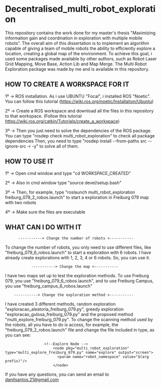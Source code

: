 # Decentralised_multi_robot_exploration
This repository contains the work done for my master's thesis "Maximizing information gain and coordination in exploration with multiple mobile robots".
The overall aim of this dissertation is to implement an algorithm capable of giving a team of mobile robots the ability to efficiently explore a location, creating a global map of the environment. To achieve this goal, i used some packages made available by other authors, such as Robot Laser Grid Mapping, Move Base, Action Lib and Map Merge. The Multi Robot Exploration package was made by me and is available in this repository.

## HOW TO CREATE A WORKSPACE FOR IT ##

1º -> ROS installation. As i use UBUNTU "Focal", i installed ROS "Noetic". You can follow this tutorial (https://wiki.ros.org/noetic/Installation/Ubuntu)

2º -> Create a ROS workspace and download all the files in this repository to that workspace. (Follow this tutorial https://wiki.ros.org/catkin/Tutorials/create_a_workspace)

3º -> Then you just need to solve the dependencies of the ROS package.
You can type "rosdep check multi_robot_exploration" to check all package dependencies
Then, you need to type "rosdep install --from-paths src --ignore-src -r -y" to solve all of them.

## HOW TO USE IT ##

1º -> Open cmd window and type "cd WORKSPACE_CREATED"

2º -> Also in cmd window type "source devel/setup.bash"

3º -> Then, for example, type "roslaunch multi_robot_exploration freiburg_079_2_robos.launch" to start a exploration in Freiburg 079 map with two robots

4º -> Make sure the files are executable

## WHAT CAN I DO WITH IT ##

          -----------> Change the number of robots <-----------
To change the number of robots, you only need to use different files, like "freiburg_079_6_robos.launch" to start a exploration with 6 robots.
I have already create explorations with 1, 2, 3, 4 or 6 robots. So, you can use it.

                -----------> Change the map <-----------
I have two maps set up to test the exploration methods. To use Freiburg 079, you use "freiburg_079_6_robos.launch", and to use Freiburg Campus, you use "freiburg_campus_6_robos.launch"

        -----------> Change the exploration method <-----------
I have created 3 different methods, random exploration "exploracao_aleatoria_freiburg_079.py", greedy exploration "exploracao_gulosa_freiburg_079.py" and the proposed method "multi_explore_freiburg_079.py".
To change the scanning method used by the robots, all you have to do is access, for example, the "freiburg_079_2_robos.launch" file and change the file included in type, as you can see:

                      <!--Explore Node -->
                          <node pkg="multi_robot_exploration" type="multi_explore_freiburg_079.py" name="explore" output="screen">
                            <param name="robot_namespace" value="$(arg prefix)"/>
                          </node>



If you have any questions, you can send an email to danitsantos.21@gmail.com
